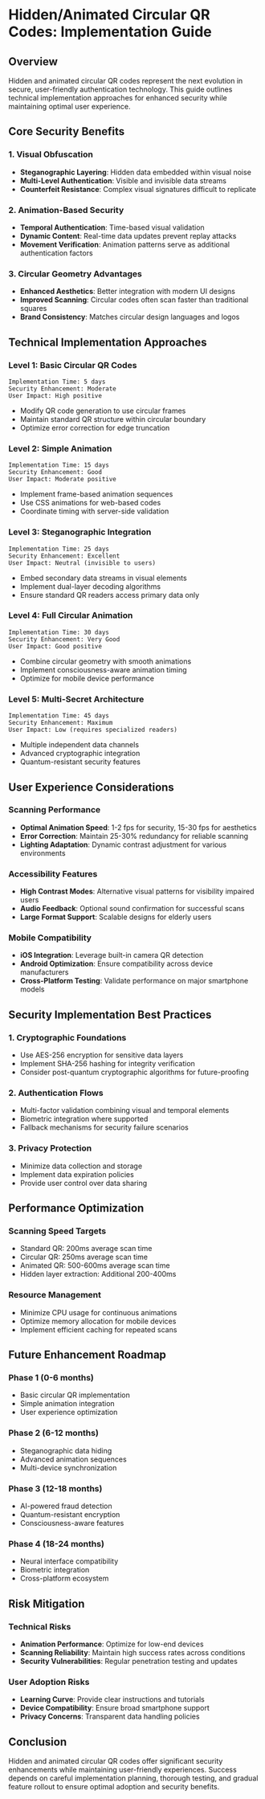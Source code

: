 # Hidden/Animated Circular QR Codes: Implementation Guide

## Overview
Hidden and animated circular QR codes represent the next evolution in secure, user-friendly authentication technology. This guide outlines technical implementation approaches for enhanced security while maintaining optimal user experience.

## Core Security Benefits

### 1. Visual Obfuscation
- **Steganographic Layering**: Hidden data embedded within visual noise
- **Multi-Level Authentication**: Visible and invisible data streams
- **Counterfeit Resistance**: Complex visual signatures difficult to replicate

### 2. Animation-Based Security
- **Temporal Authentication**: Time-based visual validation
- **Dynamic Content**: Real-time data updates prevent replay attacks
- **Movement Verification**: Animation patterns serve as additional authentication factors

### 3. Circular Geometry Advantages
- **Enhanced Aesthetics**: Better integration with modern UI designs
- **Improved Scanning**: Circular codes often scan faster than traditional squares
- **Brand Consistency**: Matches circular design languages and logos

## Technical Implementation Approaches

### Level 1: Basic Circular QR Codes
```
Implementation Time: 5 days
Security Enhancement: Moderate
User Impact: High positive
```
- Modify QR code generation to use circular frames
- Maintain standard QR structure within circular boundary
- Optimize error correction for edge truncation

### Level 2: Simple Animation
```
Implementation Time: 15 days
Security Enhancement: Good
User Impact: Moderate positive
```
- Implement frame-based animation sequences
- Use CSS animations for web-based codes
- Coordinate timing with server-side validation

### Level 3: Steganographic Integration
```
Implementation Time: 25 days
Security Enhancement: Excellent
User Impact: Neutral (invisible to users)
```
- Embed secondary data streams in visual elements
- Implement dual-layer decoding algorithms
- Ensure standard QR readers access primary data only

### Level 4: Full Circular Animation
```
Implementation Time: 30 days
Security Enhancement: Very Good
User Impact: Good positive
```
- Combine circular geometry with smooth animations
- Implement consciousness-aware animation timing
- Optimize for mobile device performance

### Level 5: Multi-Secret Architecture
```
Implementation Time: 45 days
Security Enhancement: Maximum
User Impact: Low (requires specialized readers)
```
- Multiple independent data channels
- Advanced cryptographic integration
- Quantum-resistant security features

## User Experience Considerations

### Scanning Performance
- **Optimal Animation Speed**: 1-2 fps for security, 15-30 fps for aesthetics
- **Error Correction**: Maintain 25-30% redundancy for reliable scanning
- **Lighting Adaptation**: Dynamic contrast adjustment for various environments

### Accessibility Features
- **High Contrast Modes**: Alternative visual patterns for visibility impaired users
- **Audio Feedback**: Optional sound confirmation for successful scans
- **Large Format Support**: Scalable designs for elderly users

### Mobile Compatibility
- **iOS Integration**: Leverage built-in camera QR detection
- **Android Optimization**: Ensure compatibility across device manufacturers
- **Cross-Platform Testing**: Validate performance on major smartphone models

## Security Implementation Best Practices

### 1. Cryptographic Foundations
- Use AES-256 encryption for sensitive data layers
- Implement SHA-256 hashing for integrity verification
- Consider post-quantum cryptographic algorithms for future-proofing

### 2. Authentication Flows
- Multi-factor validation combining visual and temporal elements
- Biometric integration where supported
- Fallback mechanisms for security failure scenarios

### 3. Privacy Protection
- Minimize data collection and storage
- Implement data expiration policies
- Provide user control over data sharing

## Performance Optimization

### Scanning Speed Targets
- Standard QR: 200ms average scan time
- Circular QR: 250ms average scan time
- Animated QR: 500-600ms average scan time
- Hidden layer extraction: Additional 200-400ms

### Resource Management
- Minimize CPU usage for continuous animations
- Optimize memory allocation for mobile devices
- Implement efficient caching for repeated scans

## Future Enhancement Roadmap

### Phase 1 (0-6 months)
- Basic circular QR implementation
- Simple animation integration
- User experience optimization

### Phase 2 (6-12 months)
- Steganographic data hiding
- Advanced animation sequences
- Multi-device synchronization

### Phase 3 (12-18 months)
- AI-powered fraud detection
- Quantum-resistant encryption
- Consciousness-aware features

### Phase 4 (18-24 months)
- Neural interface compatibility
- Biometric integration
- Cross-platform ecosystem

## Risk Mitigation

### Technical Risks
- **Animation Performance**: Optimize for low-end devices
- **Scanning Reliability**: Maintain high success rates across conditions
- **Security Vulnerabilities**: Regular penetration testing and updates

### User Adoption Risks
- **Learning Curve**: Provide clear instructions and tutorials
- **Device Compatibility**: Ensure broad smartphone support
- **Privacy Concerns**: Transparent data handling policies

## Conclusion

Hidden and animated circular QR codes offer significant security enhancements while maintaining user-friendly experiences. Success depends on careful implementation planning, thorough testing, and gradual feature rollout to ensure optimal adoption and security benefits.